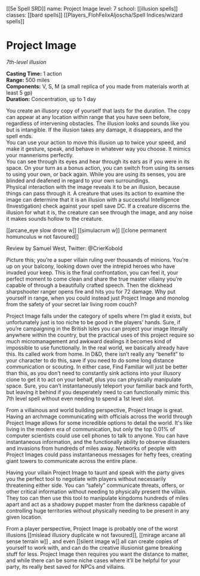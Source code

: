 [[5e Spell SRD]]
name: Project Image
level: 7
school: [[illusion spells]]
classes: [[bard spells]]
         [[Players_FlohFelixAljoscha/Spell Indices/wizard spells]]

# Project Image 
_7th-level illusion_ 

**Casting Time:** 1 action    
**Range:** 500 miles    
**Components:** V, S, M (a small replica of you made from materials worth at least 5 gp)    
**Duration:** Concentration, up to 1 day 

You create an illusory copy of yourself that lasts for the duration. The copy can appear at any location within range that you have seen before, regardless of intervening obstacles. The illusion looks and sounds like you but is intangible. If the illusion takes any damage, it disappears, and the spell ends.    
You can use your action to move this illusion up to twice your speed, and make it gesture, speak, and behave in whatever way you choose. It mimics your mannerisms perfectly.    
You can see through its eyes and hear through its ears as if you were in its space. On your turn as a bonus action, you can switch from using its senses to using your own, or back again. While you are using its senses, you are blinded and deafened in regard to your own surroundings.    
Physical interaction with the image reveals it to be an illusion, because things can pass through it. A creature that uses its action to examine the image can determine that it is an illusion with a successful Intelligence (Investigation) check against your spell save DC. If a creature discerns the illusion for what it is, the creature can see through the image, and any noise it makes sounds hollow to the creature. 

[[arcane_eye slow drone w]]
[[simulacrum w]]
[[clone permanent homunculus w not favoured]]



Review by Samuel West, Twitter: @CrierKobold

Picture this; you’re a super villain ruling over thousands of minions. You’re up on your balcony, looking down over the intrepid heroes who have invaded your keep. This is the final confrontation, you can feel it, your perfect moment to come clean and share the true master villainy you’re capable of through a beautifully crafted speech. Then the dickhead sharpshooter ranger opens fire and hits you for 72 damage. Why put yourself in range, when you could instead just Project Image and monolog from the safety of your secret lair living room couch?

Project Image falls under the category of spells where I’m glad it exists, but unfortunately just is too niche to be good in the players’ hands. Sure, if you’re campaigning in the British Isles you can project your image literally anywhere within the country, but the practical uses of this project require so much micromanagement and awkward dealings it becomes kind of impossible to use functionally. In the real world, we basically already have this. Its called work from home. In D&D, there isn’t really any “benefit” to your character to do this, save if you need to do some long distance communication or scouting. In either case, Find Familiar will just be better than this, as you don’t need to constantly sink actions into your illusory clone to get it to act on your behalf, plus you can physically manipulate space. Sure, you can’t instantaneously teleport your familiar back and forth, but leaving it behind if you desperately need to can functionally mimic this 7th level spell without even needing to spend a 1st level slot.

From a villainous and world building perspective, Project Image is great. Having an archmage communicating with officials across the world through Project Image allows for some incredible options to detail the world. It's like living in the modern era of communication, but only the top 0.01% of computer scientists could use cell phones to talk to anyone. You can have instantaneous information, and the functionally ability to observe disasters and invasions from hundreds of miles away. Networks of people with Project Images could pass instantaneous messages for hefty fees, creating giant towers to communicate across the entire plane.

Having your villain Project Image to taunt and speak with the party gives you the perfect tool to negotiate with players without necessarily threatening either side. You can “safely” communicate threats, offers, or other critical information without needing to physically present the villain. They too can then use this tool to manipulate kingdoms hundreds of miles apart and act as a shadowy puppet master from the darkness capable of controlling huge territories without physically needing to be present in any given location.

From a player perspective, Project Image is probably one of the worst illusions [[mislead illusory duplicate w not favoured]], [[mirage arcane all sense terrain w]] , and even [[silent image w]] all can create copies of yourself to work with, and can do the creative illusionist game breaking stuff for less. Project Image then requires you want the distance to matter, and while there can be some niche cases where it’ll be helpful for your party, its really best saved for NPCs and villains.